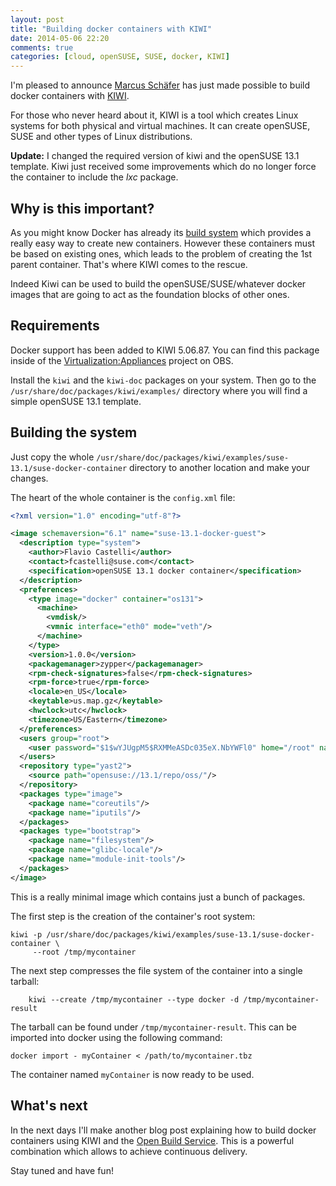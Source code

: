 ```yaml
---
layout: post
title: "Building docker containers with KIWI"
date: 2014-05-06 22:20
comments: true
categories: [cloud, openSUSE, SUSE, docker, KIWI]
---
```


I'm pleased to announce [Marcus Schäfer](https://github.com/schaefi) has
just made possible to build docker containers with [KIWI](http://opensuse.github.io/kiwi/).

For those who never heard about it, KIWI is a tool which creates Linux systems
for both physical and virtual machines. It can create openSUSE, SUSE and other types of
Linux distributions.


**Update:** I changed the required version of kiwi and the openSUSE 13.1 template.
Kiwi just received some improvements which do no longer force the container
to include the *lxc* package.

## Why is this important?

As you might know Docker has already its [build system](http://docs.docker.io/reference/builder/)
which provides a really easy way to create new containers. However these containers
must be based on existing ones, which leads to the problem of creating the 1st
parent container. That's where KIWI comes to the rescue.

Indeed Kiwi can be used to build the openSUSE/SUSE/whatever docker images that are
going to act as the foundation blocks of other ones.


## Requirements

Docker support has been added to KIWI 5.06.87. You can find this package inside
of the [Virtualization:Appliances](https://build.opensuse.org/project/show?project=Virtualization%3AAppliances)
project on OBS.

Install the `kiwi` and the `kiwi-doc` packages on your system. Then go to the
`/usr/share/doc/packages/kiwi/examples/` directory where you will find a simple
openSUSE 13.1 template.

## Building the system

Just copy the whole `/usr/share/doc/packages/kiwi/examples/suse-13.1/suse-docker-container`
directory to another location and make your changes.

The heart of the whole container is the `config.xml` file:

```xml
<?xml version="1.0" encoding="utf-8"?>

<image schemaversion="6.1" name="suse-13.1-docker-guest">
  <description type="system">
    <author>Flavio Castelli</author>
    <contact>fcastelli@suse.com</contact>
    <specification>openSUSE 13.1 docker container</specification>
  </description>
  <preferences>
    <type image="docker" container="os131">
      <machine>
        <vmdisk/>
        <vmnic interface="eth0" mode="veth"/>
      </machine>
    </type>
    <version>1.0.0</version>
    <packagemanager>zypper</packagemanager>
    <rpm-check-signatures>false</rpm-check-signatures>
    <rpm-force>true</rpm-force>
    <locale>en_US</locale>
    <keytable>us.map.gz</keytable>
    <hwclock>utc</hwclock>
    <timezone>US/Eastern</timezone>
  </preferences>
  <users group="root">
    <user password="$1$wYJUgpM5$RXMMeASDc035eX.NbYWFl0" home="/root" name="root"/>
  </users>
  <repository type="yast2">
    <source path="opensuse://13.1/repo/oss/"/>
  </repository>
  <packages type="image">
    <package name="coreutils"/>
    <package name="iputils"/>
  </packages>
  <packages type="bootstrap">
    <package name="filesystem"/>
    <package name="glibc-locale"/>
    <package name="module-init-tools"/>
  </packages>
</image>
```

This is a really minimal image which contains just a bunch of packages.


The first step is the creation of the container's root system:

```
kiwi -p /usr/share/doc/packages/kiwi/examples/suse-13.1/suse-docker-container \
     --root /tmp/mycontainer
```

The next step compresses the file system of the container into a single tarball:

```
    kiwi --create /tmp/mycontainer --type docker -d /tmp/mycontainer-result
```

The tarball can be found under `/tmp/mycontainer-result`. This can be imported
into docker using the following command:

```
docker import - myContainer < /path/to/mycontainer.tbz
```

The container named `myContainer` is now ready to be used.

## What's next

In the next days I'll make another blog post explaining how to build docker
containers using KIWI and the [Open Build Service](http://openbuildservice.org/).
This is a powerful combination which allows to achieve continuous delivery.

Stay tuned and have fun!

